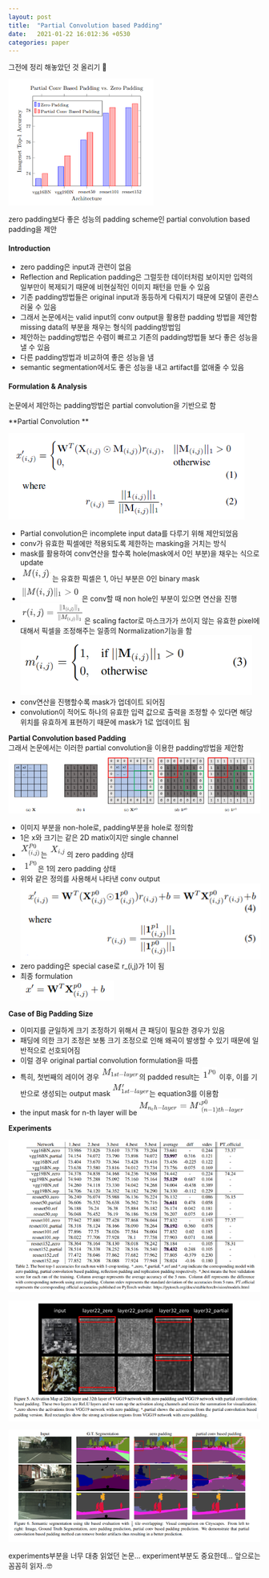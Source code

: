 ```yaml
---
layout: post
title:  "Partial Convolution based Padding"
date:   2021-01-22 16:012:36 +0530
categories: paper
---
```




그전에 정리 해놓았던 것 올리기 🐸



![img1](\assets\post\post4\img1.png)

zero padding보다 좋은 성능의 padding scheme인 partial convolution based padding을 제안 

#### Introduction

* zero padding은 input과 관련이 없음
* Reflection and Replication padding은 그럴듯한 데이터처럼 보이지만 입력의 일부만이 복제되기 때문에 비현실적인 이미지 패턴을 만들 수 있음 
* 기존 padding방법들은 original input과 동등하게 다뤄지기 때문에 모델이 혼란스러울 수 있음 
* 그래서 논문에서는 valid input의 conv output을 활용한 padding 방법을 제안함
  missing data의 부분을 채우는 형식의 padding방법임 
* 제안하는 padding방법은 수렴이 빠르고 기존의 padding방법들 보다 좋은 성능을 낼 수 있음 
* 다른 padding방법과 비교하여 좋은 성능을 냄
* semantic segmentation에서도 좋은 성능을 내고 artifact를 없애줄 수 있음 

#### Formulation & Analysis

논문에서 제안하는 padding방법은 partial convolution을 기반으로 함

**Partial Convolution **  

![img2](\assets\post\post4\img2.png)  

* Partial convolution은 incomplete input data를 다루기 위해 제안되었음
* conv가 유효한 픽셀에만 적용되도록 제한하는 masking을 거치는 방식
* mask를 활용하여 conv연산을 할수록 hole(mask에서 0인 부분)을 채우는 식으로 update
* ![img3](\assets\post\post4\img3.png)  는 유효한 픽셀은 1, 아닌 부분은 0인 binary mask
* ![img4](\assets\post\post4\img4.png) 은 conv할 때 non hole인 부분이 있으면 연산을 진행
* ![img5](\assets\post\post4\img5.png)은 scaling factor로 마스크가가 쓰이지 않는 유효한 pixel에 대해서 픽셀을 조정해주는 일종의 Normalization기능을 함  
  ![img6](\assets\post\post4\img6.png)  
* conv연산을 진행할수록 mask가 업데이트 되어짐
* convolution이 적어도 하나의 유효한 입력 값으로 출력을 조정할 수 있다면 해당 위치를 유효하게 표현하기 때문에 mask가 1로 업데이트 됨 

**Partial Convolution based Padding**  
그래서 논문에서는 이러한 partial convolution을 이용한 padding방법을 제안함  
![img7](\assets\post\post4\img7.png)  

* 이미지 부분을 non-hole로, padding부분을 hole로 정의함
* 1은 x와 크기는 같은 2D matix이지만 single channel
* ![img8](\assets\post\post4\img8.png)는 ![img9](\assets\post\post4\img9.png)의 zero padding 상태
* ![img10](\assets\post\post4\img10.png)은 1의 zero padding 상태
* 위와 같은 정의를 사용해서 나타낸 conv output  
  ![img11](\assets\post\post4\img11.png)
* zero padding은 special case로 r_(i,j)가 1이 됨
* 최종 formulation  
  ![img12](\assets\post\post4\img12.png)

**Case of Big Padding Size**

* 이미지를 균일하게 크기 조정하기 위해서 큰 패딩이 필요한 경우가 있음 
* 패딩에 의한 크기 조정은 보통 크기 조정으로 인해 왜곡이 발생할 수 있기 때문에 일반적으로 선호되어짐
* 이럴 경우 original partial convolution formulation을 따름
* 특히, 첫번째의 레이어 경우 ![img13](\assets\post\post4\img13.png)의 padded result는 ![img14](\assets\post\post4\img14.png)
  이후, 이를 기반으로 생성되는 output mask ![img15](\assets\post\post4\img15.png)는 equation3를 이용함
* the input mask for n-th layer will be ![img16](\assets\post\post4\img16.png)

**Experiments**

 ![img17](\assets\post\post4\img17.png)

 ![img18](\assets\post\post4\img18.png)

 ![img19](\assets\post\post4\img19.png)





experiments부분을 너무 대충 읽었던 논문... experiment부분도 중요한데... 앞으로는 꼼꼼히 읽자..🤓

